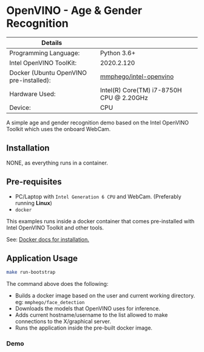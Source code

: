 # OpenVINO - Age & Gender Recognition

| Details            |              |
|-----------------------|---------------|
| Programming Language: |  Python 3.6+ |
| Intel OpenVINO ToolKit: | 2020.2.120 |
| Docker (Ubuntu OpenVINO pre-installed): | [mmphego/intel-openvino](https://hub.docker.com/r/mmphego/intel-openvino)|
| Hardware Used: | Intel(R) Core(TM) i7-8750H CPU @ 2.20GHz |
| Device: | CPU |

A simple age and gender recognition demo based on the Intel OpenVINO Toolkit which uses the onboard WebCam.

## Installation

NONE, as everything runs in a container.

## Pre-requisites

- PC/Laptop with `Intel Generation 6 CPU` and WebCam. (Preferably running **Linux**)
- `docker`

This examples runs inside a docker container that comes pre-installed with Intel OpenVINO Toolkit and other tools.

See: [Docker docs for installation.](https://docs.docker.com/engine/install/)

## Application Usage

```bash
make run-bootstrap
```

The command above does the following:
- Builds a docker image based on the user and current working directory. 
    eg: `mmphego/face_detection`
- Downloads the models that OpenVINO uses for inference.
- Adds current hostname/username to the list allowed to make connections to the X/graphical server.
- Runs the application inside the pre-built docker image.

### Demo

